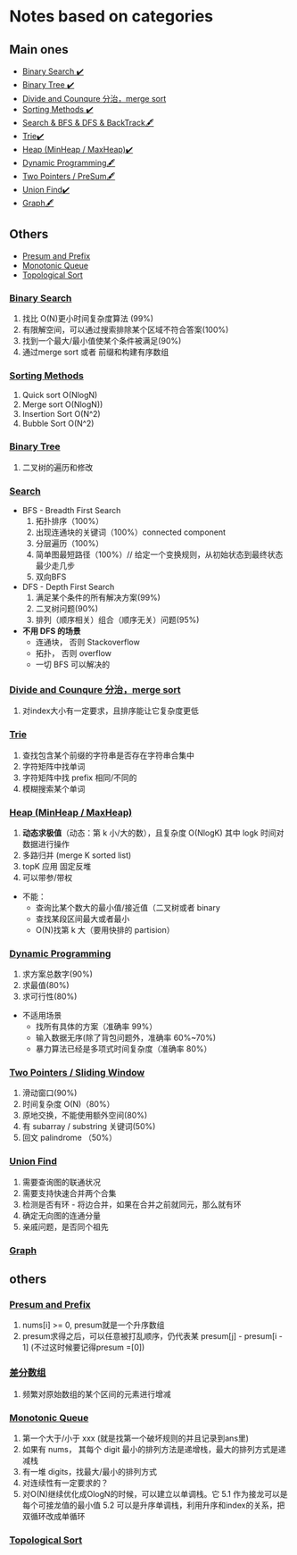 # Notes based on categories

## Main ones

- [Binary Search :heavy_check_mark:](#Binary-Search)
- [Binary Tree :heavy_check_mark:](#Binary-Tree)
- [Divide and Counqure 分治，merge sort](#Divide-and-Counqure-分治-merge-sort)
- [Sorting Methods :heavy_check_mark:](#Sorting-Methods)
- [Search & BFS & DFS & BackTrack:fountain_pen:](#Search)
- [Trie:heavy_check_mark:](#Trie)
- [Heap (MinHeap / MaxHeap):heavy_check_mark:](#heap-minheap--maxheap)
- [Dynamic Programming:fountain_pen:](#Dynamic-Programming)
- [Two Pointers / PreSum:fountain_pen:](#Two-Pointers-/-PreSum)
- [Union Find:heavy_check_mark:](#Union-Find)
- [Graph:fountain_pen:](#Graph)
## Others

- [Presum and Prefix](#Presum-and-Prefix)
- [Monotonic Queue](#Monotonic-Queue)
- [Topological Sort](#Topological-Sort)

### [Binary Search](https://github.com/lilyzhaoyilu/LeetCode-Notes/blob/master/NotesBasedOnCategories/Binary%20Search%20Updated.md)

1. 找比 O(N)更小时间复杂度算法 (99%)
3. 有限解空间，可以通过搜索排除某个区域不符合答案(100%)
4. 找到一个最大/最小值使某个条件被满足(90%)
5. 通过merge sort 或者 前缀和构建有序数组 

### [Sorting Methods](https://github.com/lilyzhaoyilu/LeetCode-Notes/blob/master/NotesBasedOnCategories/Sortings%20Methods.md)

1. Quick sort O(NlogN)
2. Merge sort O(NlogN))
3. Insertion Sort O(N^2)
4. Bubble Sort O(N^2)

### [Binary Tree](https://github.com/lilyzhaoyilu/LeetCode-Notes/blob/master/NotesBasedOnCategories/Binary%20Tree.md)

1. 二叉树的遍历和修改

### [Search](https://github.com/lilyzhaoyilu/LeetCode-Notes/blob/master/sortedQuestions/BFS%20DFS.md)

- BFS - Breadth First Search
  1. 拓扑排序（100%）
  2. 出现连通块的关键词（100%）connected component
  3. 分层遍历（100%）
  4. 简单图最短路径（100%）// 给定一个变换规则，从初始状态到最终状态最少走几步
  5. 双向BFS
- DFS - Depth First Search
  1. 满足某个条件的所有解决方案(99%)
  2. 二叉树问题(90%)
  3. 排列（顺序相关）组合（顺序无关）问题(95%)
- **不用 DFS 的场景**
  - 连通块， 否则 Stackoverflow
  - 拓扑， 否则 overflow
  - 一切 BFS 可以解决的

### [Divide and Counqure 分治，merge sort](https://github.com/lilyzhaoyilu/LeetCode-Notes/blob/master/NotesBasedOnCategories/Divede%20and%20Conqure.md)
1. 对index大小有一定要求，且排序能让它复杂度更低

### [Trie](https://github.com/lilyzhaoyilu/LeetCode-Notes/blob/master/NotesBasedOnCategories/Trie.md)

1. 查找包含某个前缀的字符串是否存在字符串合集中
2. 字符矩阵中找单词
3. 字符矩阵中找 prefix 相同/不同的
4. 模糊搜索某个单词

### [Heap (MinHeap / MaxHeap)](https://github.com/lilyzhaoyilu/LeetCode-Notes/blob/master/NotesBasedOnCategories/Heap.md)

1. **动态求极值**（动态：第 k 小/大的数），且复杂度 O(NlogK) 其中 logk 时间对数据进行操作
2. 多路归并 (merge K sorted list)
3. topK 应用 固定反堆
4. 可以带参/带权

- 不能：
  - 查询比某个数大的最小值/接近值（二叉树或者 binary
  - 查找某段区间最大或者最小
  - O(N)找第 k 大（要用快排的 partision）

### [Dynamic Programming](https://github.com/lilyzhaoyilu/LeetCode-Notes/blob/master/NotesBasedOnCategories/Dynamic%20Programming.md)

1. 求方案总数字(90%)
2. 求最值(80%)
3. 求可行性(80%)

- 不适用场景
  - 找所有具体的⽅案（准确率 99%）
  - 输⼊数据⽆序(除了背包问题外，准确率 60%~70%)
  - 暴⼒算法已经是多项式时间复杂度（准确率 80%）

### [Two Pointers / Sliding Window](https://github.com/lilyzhaoyilu/LeetCode-Notes/blob/master/NotesBasedOnCategories/Two%20Pointers%20and%20Sliding%20Window.md)

1. 滑动窗口(90%)
2. 时间复杂度 O(N)（80%）
3. 原地交换，不能使用额外空间(80%)
4. 有 subarray / substring 关键词(50%)
5. 回文 palindrome （50%）

### [Union Find](https://github.com/lilyzhaoyilu/LeetCode-Notes/blob/master/NotesBasedOnCategories/Union%20Find.md)

1. 需要查询图的联通状况
2. 需要支持快速合并两个合集
3. 检测是否有环 - 将边合并，如果在合并之前就同元，那么就有环
4. 确定无向图的连通分量
5. 亲戚问题，是否同个祖先

### [Graph](https://github.com/lilyzhaoyilu/LeetCode-Notes/blob/master/NotesBasedOnCategories/Graph.md)

## others

### [Presum and Prefix](https://github.com/lilyzhaoyilu/LeetCode-Notes/blob/master/NotesBasedOnCategories/preSum%20and%20Prefix.md)
1. nums[i] >= 0, presum就是一个升序数组
2. presum求得之后，可以任意被打乱顺序，仍代表某 presum[j] - presum[i - 1] (不过这时候要记得presum =[0])
  
### [差分数组]()
1. 频繁对原始数组的某个区间的元素进行增减
  

### [Monotonic Queue](https://github.com/lilyzhaoyilu/LeetCode-Notes/blob/master/NotesBasedOnCategories/Monotonic%20Queue.md)

1. 第一个大于/小于 xxx (就是找第一个破坏规则的并且记录到ans里)
2. 如果有 nums， 其每个 digit 最小的排列方法是递增栈，最大的排列方式是递减栈
3. 有一堆 digits，找最大/最小的排列方式
4. 对连续性有一定要求的？
5. 对O(N)继续优化成OlogN的时候，可以建立以单调栈。它
5.1 作为接龙可以是每个可接龙值的最小值
5.2 可以是升序单调栈，利用升序和index的关系，把双循环改成单循环


### [Topological Sort](https://github.com/lilyzhaoyilu/LeetCode-Notes/blob/master/NotesBasedOnCategories/Topological.md)

